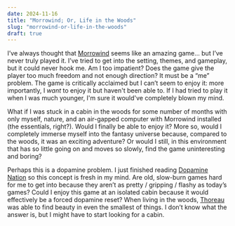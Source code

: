 ```yaml
---
date: 2024-11-16
title: "Morrowind; Or, Life in the Woods"
slug: "morrowind-or-life-in-the-woods"
draft: true
---
```


I’ve always thought that [Morrowind](https://en.wikipedia.org/wiki/The_Elder_Scrolls_III:_Morrowind) seems like an amazing game... but I’ve never truly played it.
I’ve tried to get into the setting, themes, and gameplay, but it could never hook me.
Am I too impatient?
Does the game give the player too much freedom and not enough direction?
It must be a “me” problem.
The game is critically acclaimed but I can’t seem to enjoy it: more importantly, I _want_ to enjoy it but haven't been able to.
If I had tried to play it when I was much younger, I'm sure it would've completely blown my mind.

What if I was stuck in a cabin in the woods for some number of months with only myself, nature, and an air-gapped computer with Morrowind installed (the essentials, right?).
Would I finally be able to enjoy it?
More so, would I completely immerse myself into the fantasy universe because, compared to the woods, it was an exciting adventure?
Or would I still, in this environment that has so little going on and moves so slowly, find the game uninteresting and boring?

Perhaps this is a dopamine problem.
I just finished reading [Dopamine Nation](https://www.annalembke.com/dopamine-nation) so this concept is fresh in my mind.
Are old, slow-burn games hard for me to get into because they aren’t as pretty / gripping / flashy as today’s games?
Could I enjoy this game at an isolated cabin because it would effectively be a forced dopamine reset?
When living in the woods, [Thoreau](https://en.wikipedia.org/wiki/Walden) was able to find beauty in even the smallest of things.
I don’t know what the answer is, but I might have to start looking for a cabin.
